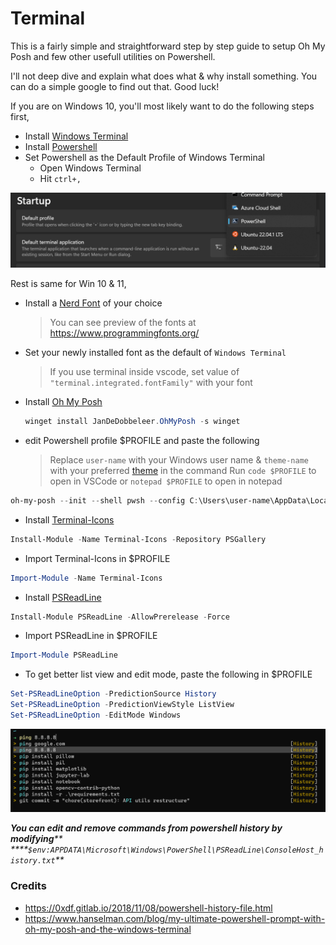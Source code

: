 # Terminal

This is a fairly simple and straightforward step by step guide to setup Oh My Posh and few other usefull utilities on Powershell.

I'll not deep dive and explain what does what & why install something. You can do a simple google to find out that. Good luck!

If you are on Windows 10, you'll most likely want to do the following steps first,

* Install [Windows Terminal](https://apps.microsoft.com/store/detail/windows-terminal/9N0DX20HK701?hl=en-bd\&gl=bd)
* Install [Powershell](https://apps.microsoft.com/store/detail/powershell/9MZ1SNWT0N5D?hl=en-bd\&gl=bd)
* Set Powershell as the Default Profile of Windows Terminal
  * Open Windows Terminal
  * Hit `ctrl+,`

![default-profile-powershell](../.gitbook/assets/default-profile-powershell.png)

Rest is same for Win 10 & 11,

*   Install a [Nerd Font](https://www.nerdfonts.com/font-downloads) of your choice

    > You can see preview of the fonts at https://www.programmingfonts.org/
*   Set your newly installed font as the default of `Windows Terminal`

    > If you use terminal inside vscode, set value of `"terminal.integrated.fontFamily"` with your font
*   Install [Oh My Posh](https://ohmyposh.dev/)

    ```powershell
    winget install JanDeDobbeleer.OhMyPosh -s winget
    ```
*   edit Powershell profile $PROFILE and paste the following

    > Replace `user-name` with your Windows user name & `theme-name` with your preferred [theme](https://ohmyposh.dev/docs/themes) in the command Run `code $PROFILE` to open in VSCode or `notepad $PROFILE` to open in notepad

```powershell
oh-my-posh --init --shell pwsh --config C:\Users\user-name\AppData\Local\Programs\oh-my-posh\themes\theme-name.omp.json | Invoke-Expression
```

* Install [Terminal-Icons](https://github.com/devblackops/Terminal-Icons)

```powershell
Install-Module -Name Terminal-Icons -Repository PSGallery
```

* Import Terminal-Icons in $PROFILE

```powershell
Import-Module -Name Terminal-Icons
```

* Install [PSReadLine](https://github.com/PowerShell/PSReadLine)

```powershell
Install-Module PSReadLine -AllowPrerelease -Force
```

* Import PSReadLine in $PROFILE

```powershell
Import-Module PSReadLine
```

* To get better list view and edit mode, paste the following in $PROFILE

```powershell
Set-PSReadLineOption -PredictionSource History
Set-PSReadLineOption -PredictionViewStyle ListView
Set-PSReadLineOption -EditMode Windows
```

![PSReadLine](../.gitbook/assets/psreadline.png)

_**You can edit and remove commands from powershell history by modifying**** ****`$env:APPDATA\Microsoft\Windows\PowerShell\PSReadLine\ConsoleHost_history.txt`**_

### Credits

* https://0xdf.gitlab.io/2018/11/08/powershell-history-file.html
* https://www.hanselman.com/blog/my-ultimate-powershell-prompt-with-oh-my-posh-and-the-windows-terminal
